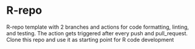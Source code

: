 # R-repo

R-repo template with 2 branches and actions for code formatting, linting, and testing. The action gets triggered after every push and pull_request. Clone this repo and use it as starting point for R code development

